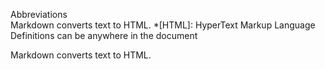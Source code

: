 Abbreviations	
Markdown converts text to HTML.
*[HTML]: HyperText Markup Language
Definitions can be anywhere in the document

Markdown converts text to HTML.
